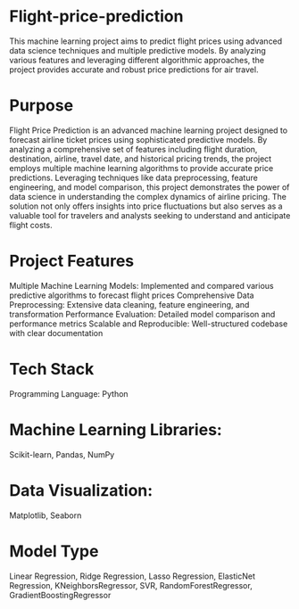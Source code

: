 # Flight-price-prediction
This machine learning project aims to predict flight prices using advanced data science techniques and multiple predictive models. By analyzing various features and leveraging different algorithmic approaches, the project provides accurate and robust price predictions for air travel.

# Purpose 
Flight Price Prediction is an advanced machine learning project designed to forecast airline ticket prices using sophisticated predictive models. By analyzing a comprehensive set of features including flight duration, destination, airline, travel date, and historical pricing trends, the project employs multiple machine learning algorithms to provide accurate price predictions. Leveraging techniques like data preprocessing, feature engineering, and model comparison, this project demonstrates the power of data science in understanding the complex dynamics of airline pricing. The solution not only offers insights into price fluctuations but also serves as a valuable tool for travelers and analysts seeking to understand and anticipate flight costs.

 # Project Features
Multiple Machine Learning Models: Implemented and compared various predictive algorithms to forecast flight prices
Comprehensive Data Preprocessing: Extensive data cleaning, feature engineering, and transformation
Performance Evaluation: Detailed model comparison and performance metrics
Scalable and Reproducible: Well-structured codebase with clear documentation

# Tech Stack
Programming Language: Python

# Machine Learning Libraries:
Scikit-learn,
 Pandas,
 NumPy

# Data Visualization:
Matplotlib,
 Seaborn

# Model Type
Linear Regression,
 Ridge Regression,
 Lasso Regression,
 ElasticNet Regression,
 KNeighborsRegressor,
 SVR,
 RandomForestRegressor,
 GradientBoostingRegressor
